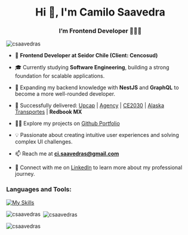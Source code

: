 <h1 align="center">Hi 👋, I'm Camilo Saavedra</h1>
<h3 align="center">I’m Frontend Developer 👨🏻‍💻</h3>

<p align="left"> <img src="https://komarev.com/ghpvc/?username=csaavedras&label=Profile%20views&color=0e75b6&style=flat" alt="csaavedras" /> </p>

- 💼 **Frontend Developer at Seidor Chile (Client: Cencosud)**

- 🎓 Currently studying **Software Engineering**, building a strong foundation for scalable applications.

- 🌱 Expanding my backend knowledge with **NestJS** and **GraphQL** to become a more well-rounded developer.

- 🥇 Successfully delivered: [Upcap](https://www.upcap.cl) | [Agency](https://agency.noticiasneo.com) | [CE2030](https://empresas2030.com) | [Alaska Transportes](https://alaskatransportes.cl) | **Redbook MX**

- 👨‍💻 Explore my projects on [Github Portfolio](https://github.com/csaavedras/Web-Developer-Portfolio)

- 💡 Passionate about creating intuitive user experiences and solving complex UI challenges.

- 📫 Reach me at **ci.saavedras@gmail.com**

- 📄 Connect with me on [LinkedIn](https://www.linkedin.com/in/camilosaavedras/) to learn more about my professional journey.
  

<h3 align="left">Languages and Tools:</h3>

[![My Skills](https://skillicons.dev/icons?i=react,ts,tailwind,nextjs,graphql,js,html,css,vite,figma,aws,docker,postman,postgres,mysql&theme=dark)](https://skillicons.dev)

<p><img align="left" src="https://github-readme-stats.vercel.app/api/top-langs?username=csaavedras&show_icons=true&locale=en&layout=compact" alt="csaavedras" /></p>

<p>&nbsp;<img align="center" src="https://github-readme-stats.vercel.app/api?username=csaavedras&show_icons=true&locale=en" alt="csaavedras" /></p>

<p><img align="center" src="https://github-readme-streak-stats.herokuapp.com/?user=csaavedras&" alt="csaavedras" /></p>

<!---
csaavedras/csaavedras is a ✨ special ✨ repository because its `README.md` (this file) appears on your GitHub profile.
You can click the Preview link to take a look at your changes.
--->
